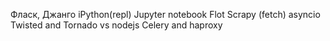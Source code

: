 Фласк, Джанго
iPython(repl)
Jupyter notebook
Flot
Scrapy (fetch)
asyncio
Twisted and Tornado vs nodejs
Celery and haproxy
